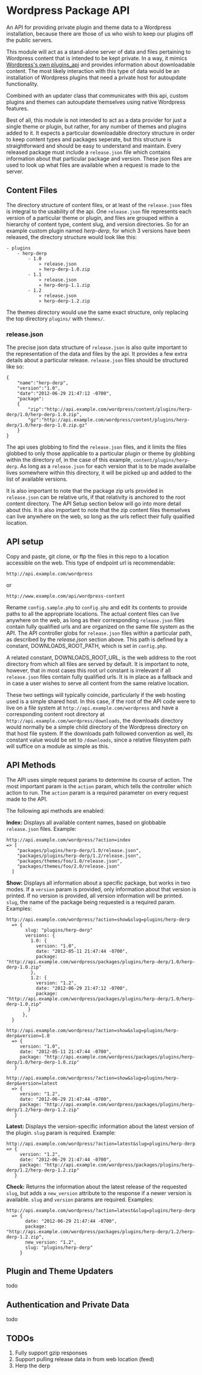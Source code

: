 Wordpress Package API
=====================

An API for providing private plugin and theme data to a Wordpress installation, because there are those of us who wish to keep our plugins off the public servers.

This module will act as a stand-alone server of data and files pertaining to Wordpress content that is intended to be kept private. In a way, it mimics [Wordpress's own plugins\_api](http://codex.wordpress.org/WordPress.org_API) and provides information about downloadable content. The most likely interaction with this type of data would be an installation of Wordpress plugins that need a private host for autoupdate functionality.

Combined with an updater class that communicates with this api, custom plugins and themes can autoupdate themselves using native Wordpress features. 

Best of all, this module is not intended to act as a data provider for just a single theme or plugin, but rather, for any number of themes and plugins added to it. It expects a particular downloadable directory structure in order to keep content types and packages seperate, but this structure is straightforward and should be easy to understand and maintain. Every released package must include a `release.json` file which contains information about that particular package and version. These json files are used to look up what files are available when a request is made to the server.

Content Files
-------------
The directory structure of content files, or at least of the `release.json` files is integral to the usability of the api. One `release.json` file represents each version of a particular theme or plugin, and files are grouped within a hierarchy of content type, content slug, and version directories. So for an example custom plugin named _herp-derp_, for which 3 versions have been released, the directory structure would look like this:

    - plugins
        - herp-derp
            - 1.0
                » release.json
                » herp-derp-1.0.zip
            - 1.1
                » release.json
                » herp-derp-1.1.zip
            - 1.2
                » release.json
                » herp-derp-1.2.zip

The themes directory would use the same exact structure, only replacing the top directory `plugins/` with `themes/`.

### release.json

The precise json data structure of `release.json` is also quite important to the representation of the data and files by the api. It provides a few extra details about a particular release. `release.json` files should be structured like so: 

    {
        "name":"herp-derp",
        "version":"1.0",
        "date":"2012-06-29 21:47:12 -0700",
        "package":
        {
            "zip":"http://api.example.com/wordpress/content/plugins/herp-derp/1.0/herp-derp-1.0.zip",
            "gz":"http://api.example.com/wordpress/content/plugins/herp-derp/1.0/herp-derp-1.0.zip.gz"
        }
    }

The api uses globbing to find the `release.json` files, and it limits the files globbed to only those applicable to a particular plugin or theme by globbing within the directory of, in the case of this example, `content/plugins/herp-derp`. As long as a `release.json` for each version that is to be made availalbe lives somewhere within this directory, it will be picked up and added to the list of available versions.

It is also important to note that the package zip urls provided in `release.json` can be relative urls, if that relativity is anchored to the root content directory. The API Setup section below will go into more detail about this. It is also important to note that the zip content files themselves can live anywhere on the web, so long as the urls reflect their fully qualified location. 

API setup
---------

Copy and paste, git clone, or ftp the files in this repo to a location accessible on the web. This type of endpoint url is recommendable:
```
http://api.example.com/wordpress
```
or
```
http://www.example.com/api/wordpress-content
```

Rename `config.sample.php` to `config.php` and edit its contents to provide paths to all the appropriate locations. The actual content files can live anywhere on the web, as long as their corresponding `release.json` files contain fully qualified urls and are organized on the same file system as the API. The API controller globs for `release.json` files within a particular path, as described by the _release.json_ section above. This path is defined by a constant, DOWNLOADS\_ROOT\_PATH, which is set in `config.php`. 

A related constant, DOWNLOADS\_ROOT\_URL, is the web address to the root directory from which all files are served by default. It is important to note, however, that in most cases this root url constant is irrelevant if all `release.json` files contain fully qualified urls. It is in place as a fallback and in case a user wishes to serve all content from the same relative location.

These two settings will typically coincide, particularly if the web hosting used is a simple shared host. In this case, if the root of the API code were to live on a file system at `http://api.example.com/wordpress` and have a corresponding content root directory at `http://api.example.com/wordpress/downloads`, the downloads directory would normally be a simple child directory of the Wordpress directory on that host file system. If the downloads path followed convention as well, its constant value would be set to `/downloads`, since a relative filesystem path will suffice on a module as simple as this.

API Methods
-----------

The API uses simple request params to determine its course of action. The most important param is the `action` param, which tells the controller which action to run. The `action` param is a required parameter on every request made to the API.

The following api methods are enabled:

**Index:**
Displays all available content names, based on globbable `release.json` files. Example: 

    http://api.example.com/wordpress/?action=index
    => [
        "packages/plugins/herp-derp/1.0/release.json",
        "packages/plugins/herp-derp/1.2/release.json",
        "packages/themes/foo/1.0/release.json",
        "packages/themes/foo/2.0/release.json"
      ]
  
**Show:** Displays all information about a specific package, but works in two modes. If a `version` param is provided, only information about that version is printed. If no version is provided, all version information will be printed. `slug`, the name of the package being requested is a required param. Examples: 

    http://api.example.com/wordpress/?action=show&slug=plugins/herp-derp
      => {
           slug: "plugins/herp-derp"
           versions: {
             1.0: {
               version: "1.0",
               date: "2012-05-11 21:47:44 -0700",
               package: "http://api.example.com/wordpress/packages/plugins/herp-derp/1.0/herp-derp-1.0.zip"
             },
             1.2: {
               version: "1.2",
               date: "2012-06-29 21:47:12 -0700",
               package: "http://api.example.com/wordpress/packages/plugins/herp-derp/1.0/herp-derp-1.0.zip"
            }
          },
      }
      
    http://api.example.com/wordpress/?action=show&slug=plugins/herp-derp&version=1.0
      => {
         version: "1.0",
         date: "2012-05-11 21:47:44 -0700",
         package: "http://api.example.com/wordpress/packages/plugins/herp-derp/1.0/herp-derp-1.0.zip"
       } 
    
    http://api.example.com/wordpress/?action=show&slug=plugins/herp-derp&version=latest
      => {
         version: "1.2",
         date: "2012-06-29 21:47:44 -0700",
         package: "http://api.example.com/wordpress/packages/plugins/herp-derp/1.2/herp-derp-1.2.zip"
       } 

**Latest:** Displays the version-specific information about the latest version of the plugin. `slug` param is required. Example: 

    http://api.example.com/wordpress/?action=latest&slug=plugins/herp-derp
    => {
         version: "1.2",
         date: "2012-06-29 21:47:44 -0700",
         package: "http://api.example.com/wordpress/packages/plugins/herp-derp/1.2/herp-derp-1.2.zip"
       } 

**Check:** Returns the information about the latest release of the requested `slug`, but adds a `new_version` attribute to the response if a newer version is available. `slug` and `version` params are required. Examples:

    http://api.example.com/wordpress/?action=latest&slug=plugins/herp-derp
      => {
           date: "2012-06-29 21:47:44 -0700",
           package: "http://api.example.com/wordpress/packages/plugins/herp-derp/1.2/herp-derp-1.2.zip",
           new_version: "1.2",
           slug: "plugins/herp-derp"
         } 
        

Plugin and Theme Updaters
-------------------------
todo

Authentication and Private Data
-------------------------------
todo

TODOs
-----
1. Fully support gzip responses
2. Support pulling release data in from web location (feed)
3. Herp the derp